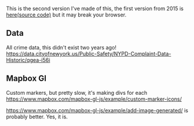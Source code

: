
This is the second version I've made of this, the first version from 2015 is [here](http://zischwartz.github.io/deathmapnyc_old/dist/#12/40.7147/-73.9766)[(source code)](https://github.com/zischwartz/deathmapnyc_old) but it may break your browser.

## Data
All crime data, this didn't exist two years ago!
https://data.cityofnewyork.us/Public-Safety/NYPD-Complaint-Data-Historic/qgea-i56i

## Mapbox Gl
Custom markers, but pretty slow, it's making divs for each
https://www.mapbox.com/mapbox-gl-js/example/custom-marker-icons/

https://www.mapbox.com/mapbox-gl-js/example/add-image-generated/
is probably better. Yes, it is.
